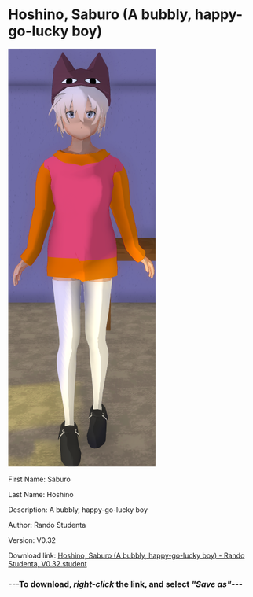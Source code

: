 # Hoshino, Saburo (A bubbly, happy-go-lucky boy)

<img src = "https://raw.githubusercontent.com/Arbiter1223/Daigaku-Gurashi-Custom-Students/master/Students/Files/Hoshino%2C%20Saburo%20(A%20bubbly%2C%20happy-go-lucky%20boy).png">

First Name: Saburo

Last Name: Hoshino

Description: A bubbly, happy-go-lucky boy

Author: Rando Studenta

Version: V0.32

Download link: <a href="https://raw.githubusercontent.com/Arbiter1223/Daigaku-Gurashi-Custom-Students/master/Students/Files/Hoshino%2C%20Saburo%20(A%20bubbly%2C%20happy-go-lucky%20boy)%20-%20Rando%20Studenta%2C%20V0.32.student">Hoshino, Saburo (A bubbly, happy-go-lucky boy) - Rando Studenta, V0.32.student</a>

### ---**To download, _right-click_ the link, and select _"Save as"_**---

